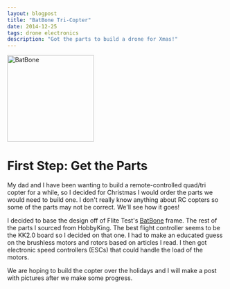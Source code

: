 ```yaml
---
layout: blogpost
title: "BatBone Tri-Copter"
date: 2014-12-25
tags: drone electronics
description: "Got the parts to build a drone for Xmas!"
---
```


<img src="https://s3.amazonaws.com/assets.flitetest.com/article_images/full/bat-bone-1-jpg_1371693745.jpg" alt="BatBone" width="200">

# First Step: Get the Parts

My dad and I have been wanting to build a remote-controlled quad/tri copter for a while, so I decided for Christmas I would order the parts we would need to build one. I don't really know anything about RC copters so some of the parts may not be correct. We'll see how it goes!

I decided to base the design off of Flite Test's [BatBone](https://www.flitetest.com/articles/bat-bone "Flite Test BatBone") frame. The rest of the parts I sourced from HobbyKing. The best flight controller seems to be the KK2.0 board so I decided on that one. I had to make an educated guess on the brushless motors and rotors based on articles I read. I then got electronic speed controllers (ESCs) that could handle the load of the motors.

We are hoping to build the copter over the holidays and I will make a post with pictures after we make some progress.
